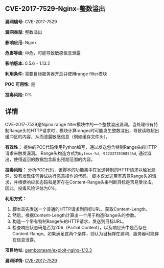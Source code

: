## CVE-2017-7529-Nginx-整数溢出

**漏洞编号:** CVE-2017-7529

**漏洞类型:** 整数溢出

**影响应用:** Nginx

**危害等级:** 中危，可能导致敏感信息泄露

**影响版本:** 0.5.6 - 1.13.2

**利用条件:** 需要目标服务器开启并使用range filter模块

**POC 可用性:** 是

**投毒风险:** 0%

## 详情

CVE-2017-7529是Nginx range filter模块中的一个整数溢出漏洞。当处理带有特制Range头的HTTP请求时，模块计算ranges时可能发生整数溢出，导致读取超出缓冲区的内容，从而泄露敏感信息（例如缓存文件头）。

**有效性：**
提供的POC代码使用Python编写，通过发送包含特制Range头的HTTP请求来触发漏洞。 Range头构造方式为`bytes=-%d,-9223372036854%d`, 通过溢出，使得返回的数据包含超出预期范围的内容。

**投毒风险：**
分析POC代码，该脚本的功能集中在发送特制的HTTP请求以触发漏洞，没有发现任何尝试执行恶意操作的代码。 脚本仅发送带有恶意Range头的请求，并根据响应状态码和是否存在Content-Range头来判断目标是否易受攻击。因此，投毒风险评估为0%。

**利用方式：**
1.  脚本首先发送一个普通的HTTP请求到目标URL，获取Content-Length。
2.  然后，根据Content-Length计算出一个用于构造Range头的参数。
3.  构造一个带有特制Range头的HTTP请求，发送到目标URL。
4.  检查响应状态码是否为206（Partial Content），以及响应头中是否存在Content-Range。如果满足这两个条件，则认为目标存在漏洞，服务器可能存在信息泄露。

**项目地址:** [gemboxteam/exploit-nginx-1.10.3](https://github.com/gemboxteam/exploit-nginx-1.10.3)

**漏洞详情:** [CVE-2017-7529](https://nvd.nist.gov/vuln/detail/CVE-2017-7529)